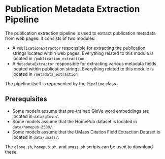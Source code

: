 # Publication Metadata Extraction Pipeline

The publication extraction pipeline is used to extract publication metadata from web pages. It
consists of two modules:

- A `PublicationExtractor` responsible for extracting the publication strings located within web
  pages. Everything related to this module is located in `/publication_extraction`.
- A `MetadataExtractor` responsible for extracting various metadata fields located within publication
  strings. Everything related to this module is located in `/metadata_extraction`

The pipeline itself is represented by the `Pipeline` class.

## Prerequisites

- Some models assume that pre-trained GloVe word embeddings are located in `data/glove/`.
- Some models assume that the HomePub dataset is located in `data/homepub-2500/`.
- Some models assume that the UMass Citation Field Extraction Dataset is located in `data/umass/`.

The `glove.sh`, `homepub.sh`, and `umass.sh` scripts can be used to download these.
